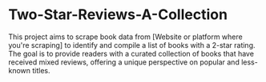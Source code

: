 # Two-Star-Reviews-A-Collection
This project aims to scrape book data from [Website or platform where you're scraping] to identify and compile a list of books with a 2-star rating. The goal is to provide readers with a curated collection of books that have received mixed reviews, offering a unique perspective on popular and less-known titles.
